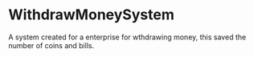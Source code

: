 WithdrawMoneySystem
===================

A system created for a enterprise for wthdrawing money, this saved the number of coins and bills.